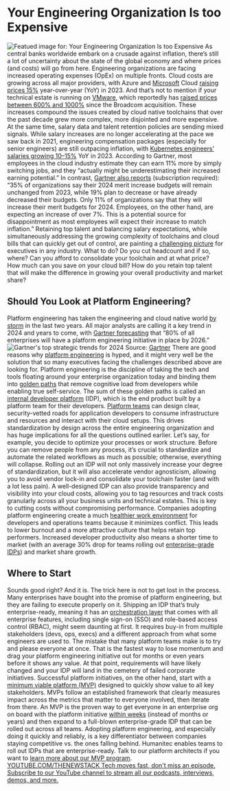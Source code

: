 # Your Engineering Organization Is too Expensive
![Featued image for: Your Engineering Organization Is too Expensive](https://cdn.thenewstack.io/media/2024/04/a3518b26-engineering-organization-expensive-1024x576.jpg)
As central banks worldwide embark on a crusade against inflation, there’s still a lot of uncertainty about the state of the global economy and where prices (and costs) will go from here.
Engineering organizations are facing increased operating expenses (OpEx) on multiple fronts. Cloud costs are growing across all major providers, with Azure and
[Microsoft](https://news.microsoft.com/?utm_content=inline+mention) Cloud [raising prices 15%](https://news.microsoft.com/europe/2023/01/05/consistent-global-pricing-for-the-microsoft-cloud/) year-over-year (YoY) in 2023. And that’s not to mention if your technical estate is running on [VMware](https://tanzu.vmware.com?utm_content=inline+mention), which reportedly has [raised prices between 600% and 1000%](https://humanitec.com/blog/escape-vmware-lock-in-with-a-modular-internal-developer-platform) since the Broadcom acquisition. These increases compound the issues created by cloud native toolchains that over the past decade grew more complex, more disjointed and more expensive.
At the same time, salary data and talent retention policies are sending mixed signals. While salary increases are no longer accelerating at the pace we saw back in 2021, engineering compensation packages (especially for senior engineers) are still outpacing inflation, with
[Kubernetes engineers’ salaries growing 10–15%](https://kube.careers/state-of-kubernetes-jobs-2023-q4) YoY in 2023.
According to Gartner, most employees in the cloud industry estimate they can earn 11% more by simply switching jobs, and they “actually might be underestimating their increased earning potential.” In contrast,
[Gartner also reports](https://www.gartner.com/en/documents/4640899) (subscription required):
“35% of organizations say their 2024 merit increase budgets will remain unchanged from 2023, while 19% plan to decrease or have already decreased their budgets. Only 11% of organizations say that they will increase their merit budgets for 2024. Employees, on the other hand, are expecting an increase of over 7%. This is a potential source for disappointment as most employees will expect their increase to match inflation.”
Retaining top talent and balancing salary expectations, while simultaneously addressing the growing complexity of toolchains and cloud bills that can quickly get out of control, are painting a
[challenging picture](https://thenewstack.io/want-to-be-a-tech-company-try-platform-engineering/) for executives in any industry.
What to do? Do you cut headcount and if so, where? Can you afford to consolidate your toolchain and at what price? How much can you save on your cloud bill? How do you retain top talent that will make the difference in growing your overall productivity and market share?
## Should You Look at Platform Engineering?
Platform engineering has taken the engineering and cloud native world
[by storm](https://thenewstack.io/platform-engineering-benefits-developers-and-companies-too/) in the last two years. All major analysts are calling it a key trend in 2024 and years to come, with [Gartner forecasting](https://www.gartner.com/en/newsroom/press-releases/2023-11-28-gartner-hype-cycle-shows-ai-practices-and-platform-engineering-will-reach-mainstream-adoption-in-software-engineering-in-two-to-five-years) that “80% of all enterprises will have a platform engineering initiative in place by 2026.” ![Gartner's top strategic trends for 2024](https://cdn.thenewstack.io/media/2024/04/700e1582-top-strategic-technology-trends-2024-1.png)
Source:
[Gartner](https://www.gartner.com/en/articles/gartner-top-10-strategic-technology-trends-for-2024)
There are good reasons why
[platform engineering](https://platformengineering.org/blog/what-is-platform-engineering) is hyped, and it might very well be the solution that so many executives facing the challenges described above are looking for.
Platform engineering is the discipline of taking the tech and tools floating around your enterprise organization today and binding them into
[golden paths](https://thenewstack.io/humanitec-the-golden-path-to-platform-engineering/) that remove cognitive load from developers while enabling true self-service. The sum of these golden paths is called an [internal developer platform](https://humanitec.com/blog/what-is-an-internal-developer-platform) (IDP), which is the end product built by a platform team for their developers. [Platform teams](https://humanitec.com/blog/internal-platform-teams-what-are-they-and-do-you-need-one) can design clear, security-vetted roads for application developers to consume infrastructure and resources and interact with their cloud setups. This drives standardization by design across the entire engineering organization and has huge implications for all the questions outlined earlier.
Let’s say, for example, you decide to optimize your processes or work structure. Before you can remove people from any process, it’s crucial to standardize and automate the related workflows as much as possible; otherwise, everything will collapse. Rolling out an IDP will not only massively increase your degree of standardization, but it will also accelerate vendor agnosticism, allowing you to avoid vendor lock-in and consolidate your toolchain faster (and with a lot less pain).
A well-designed IDP can also provide transparency and visibility into your cloud costs, allowing you to tag resources and track costs granularly across all your business units and technical estates. This is key to cutting costs without compromising performance.
Companies adopting platform engineering create a much
[healthier work environment](https://thenewstack.io/devops-burnout-try-platform-engineering/) for developers and operations teams because it minimizes conflict. This leads to lower burnout and a more attractive culture that helps retain top performers. Increased developer productivity also means a shorter time to market (with an average 30% drop for teams rolling out [enterprise-grade IDPs](https://humanitec.com/blog/slash-time-to-market-and-go-faster-with-platform-engineering)) and market share growth.
## Where to Start
Sounds good right? And it is. The trick here is not to get lost in the process. Many enterprises have bought into the promise of platform engineering, but they are failing to execute properly on it.
Shipping an IDP that’s truly enterprise-ready, meaning it has an
[orchestration layer](https://humanitec.com/products/platform-orchestrator) that comes with all enterprise features, including single sign-on (SSO) and role-based access control (RBAC), might seem daunting at first. It requires buy-in from multiple stakeholders (devs, ops, execs) and a different approach from what some engineers are used to. The mistake that many platform teams make is to try and please everyone at once. That is the fastest way to lose momentum and drag your platform engineering initiative out for months or even years before it shows any value. At that point, requirements will have likely changed and your IDP will land in the cemetery of failed corporate initiatives.
Successful platform initiatives, on the other hand, start with a
[minimum viable platform (MVP)](https://humanitec.com/blog/how-to-build-a-minimum-viable-platform-mvp) designed to quickly show value to all key stakeholders. MVPs follow an established framework that clearly measures impact across the metrics that matter to everyone involved, then iterate from there. An MVP is the proven way to get everyone in an enterprise org on board with the platform initiative [within weeks](https://thenewstack.io/platform-engineering-dies-in-4-weeks/) (instead of months or years) and then expand to a full-blown enterprise-grade IDP that can be rolled out across all teams.
Adopting platform engineering, and especially doing it quickly and reliably, is a key differentiator between companies staying competitive vs. the ones falling behind. Humanitec enables teams to roll out IDPs that are enterprise-ready. Talk to our platform architects if you want to
[learn more about our MVP program](https://humanitec.com/minimum-viable-platform-mvp). [
YOUTUBE.COM/THENEWSTACK
Tech moves fast, don't miss an episode. Subscribe to our YouTube
channel to stream all our podcasts, interviews, demos, and more.
](https://youtube.com/thenewstack?sub_confirmation=1)